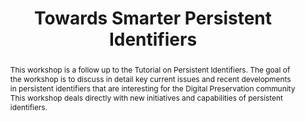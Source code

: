 ---
abstract: This workshop is a follow up to the Tutorial on Persistent Identifiers.
  The goal of the workshop is to discuss in detail key current issues and recent developments
  in persistent identifiers that are interesting for the Digital Preservation community
  This workshop deals directly with new initiatives and capabilities of persistent
  identifiers.
creators:
- Clark, Jonathan
date: null
document_url: https://services.phaidra.univie.ac.at/api/object/o:502827/download
grand_parent: iPRES
institutions: []
keywords: []
landing_page_url: https://phaidra.univie.ac.at/o:502827
language: eng
layout: publication
license: CC BY-NC-SA 3.0 AT
notes_url: null
parent: iPRES 2016
presentation_url: null
publication_type: workshop
size: 107445
source_name: iPRES
title: Towards Smarter Persistent Identifiers
year: 2016
---